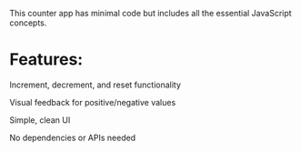 This counter app has minimal code but includes all the essential JavaScript concepts.

# Features:
Increment, decrement, and reset functionality  

Visual feedback for positive/negative values

Simple, clean UI

No dependencies or APIs needed
